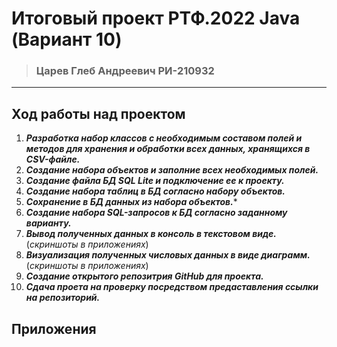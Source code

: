 # Итоговый проект РТФ.2022 Java (Вариант 10)
> ### Царев Глеб Андреевич РИ-210932
_________________________________________________________________________________________________________________________________________________________________________
## Ход работы над проектом

1. ***Разработка набор классов с необходимым составом полей и методов для хранения и обработки всех данных, хранящихся в CSV-файле.***
2. ***Создание набора объектов и заполние всех необходимых полей.***
3. ***Создание файла БД SQL Lite и подключение ее к проекту.***
4. ***Создание набора таблиц в БД согласно набору объектов.***
5. ***Сохранение  в БД данных из набора объектов.****
6. ***Создание набора SQL-запросов к БД согласно заданному варианту.***
7. ***Вывод полученных данных в консоль в текстовом виде.*** (*скриншоты в приложениях*)
8. ***Визуализация полученных числовых данных в виде диаграмм.*** (*скриншоты в приложениях*)
9. ***Создание открытого репозитрия GitHub для проекта.***
10. ***Сдача проета на проверку посредством предаставления ссылки на репозиторий.***

## Приложения
